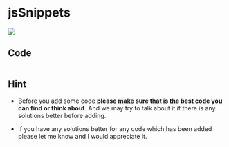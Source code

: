 # jsSnippets

![](https://img.shields.io/badge/coverage-26.92-yellow.svg)

## Code

```js
```

## Hint

- Before you add some code **please make sure that is the best code you can find or think about**. And we may try to talk about it if there is any solutions better before adding.

- If you have any solutions better for any code which has been added please let me know and I would appreciate it.
